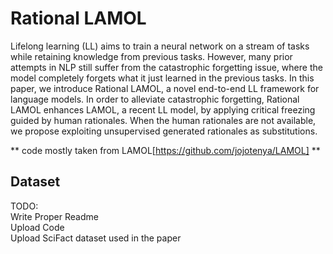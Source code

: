 # Rational LAMOL

Lifelong learning (LL) aims to train a neural network on a stream of tasks while retaining knowledge from previous tasks. However, many prior attempts in NLP still suffer from the catastrophic forgetting issue, where the model completely forgets what it just learned in the previous tasks.
In this paper, we introduce Rational LAMOL, a novel end-to-end LL framework for language models. In order to alleviate catastrophic forgetting, Rational LAMOL enhances LAMOL, a recent LL model, by applying critical freezing guided by human rationales. When the human rationales are not available, we propose exploiting unsupervised generated rationales as substitutions.  
 
** code mostly taken from LAMOL[https://github.com/jojotenya/LAMOL] **

## Dataset


TODO: \
Write Proper Readme \
Upload Code \
Upload SciFact dataset used in the paper
